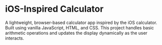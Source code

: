 # iOS-Inspired Calculator

A lightweight, browser-based calculator app inspired by the iOS calculator. Built using vanilla JavaScript, HTML, and CSS. This project handles basic arithmetic operations and updates the display dynamically as the user interacts.
